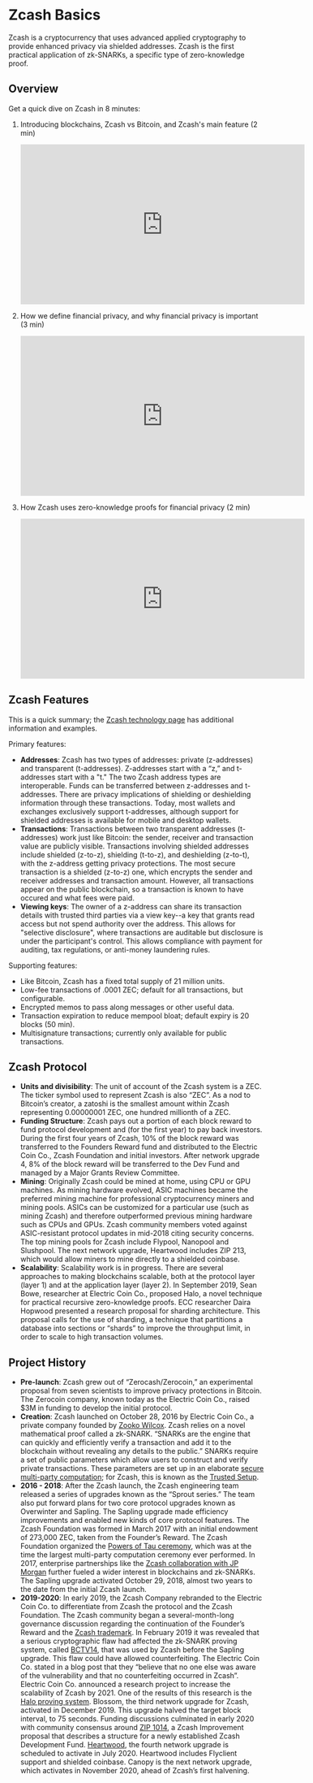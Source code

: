 # Zcash Basics

Zcash is a cryptocurrency that uses advanced applied cryptography to provide enhanced privacy via shielded addresses. Zcash is the first practical application of zk-SNARKs, a specific type of zero-knowledge proof.

## Overview

Get a quick dive on Zcash in 8 minutes:

1. Introducing blockchains, Zcash vs Bitcoin, and Zcash's main feature (2 min)

	<iframe width="560" height="315" src="https://www.youtube.com/embed/VHkZnuM-VLE" frameborder="0" allow="accelerometer; autoplay; encrypted-media; gyroscope; picture-in-picture" allowfullscreen></iframe>

1. How we define financial privacy, and why financial privacy is important (3 min)

	<iframe width="560" height="315" src="https://www.youtube.com/embed/SAbbEJzsJB0" frameborder="0" allow="accelerometer; autoplay; encrypted-media; gyroscope; picture-in-picture" allowfullscreen></iframe>

3. How Zcash uses zero-knowledge proofs for financial privacy (2 min)

	<iframe width="560" height="315" src="https://www.youtube.com/embed/4k5nI-ajDxk" frameborder="0" allow="accelerometer; autoplay; encrypted-media; gyroscope; picture-in-picture" allowfullscreen></iframe>

## Zcash Features

This is a quick summary; the [Zcash technology page](https://z.cash/technology/) has additional information and examples. 

Primary features: 
* **Addresses**: Zcash has two types of addresses: private (z-addresses) and transparent (t-addresses). Z-addresses start with a “z,” and t-addresses start with a "t."  The two Zcash address types are interoperable. Funds can be transferred between z-addresses and t-addresses. There are privacy implications of shielding or deshielding information through these transactions. Today, most wallets and exchanges exclusively support t-addresses, although support for shielded addresses is available for mobile and desktop wallets. 
* **Transactions**: Transactions between two transparent addresses (t-addresses) work just like Bitcoin: the sender, receiver and transaction value are publicly visible. Transactions involving shielded addresses include shielded (z-to-z), shielding (t-to-z), and deshielding (z-to-t), with the z-address getting privacy protections. The most secure transaction is a shielded (z-to-z) one, which encrypts the sender and receiver addresses and transaction amount. However, all transactions appear on the public blockchain, so a transaction is known to have occured and what fees were paid. 
* **Viewing keys**: The owner of a z-address can share its transaction details with trusted third parties via a view key--a key that grants read access but not spend authority over the address. This allows for "selective disclosure", where transactions are auditable but disclosure is under the participant's control. This allows compliance with payment for auditing, tax regulations, or anti-money laundering rules.


Supporting features: 
* Like Bitcoin, Zcash has a fixed total supply of 21 million units.
* Low-fee transactions of .0001 ZEC; default for all transactions, but configurable.
* Encrypted memos to pass along messages or other useful data.
* Transaction expiration to reduce mempool bloat; default expiry is 20 blocks (50 min).
* Multisignature transactions; currently only available for public transactions.


## Zcash Protocol 

* **Units and divisibility**: The unit of account of the Zcash system is a ZEC. The ticker symbol used to represent Zcash is also “ZEC”. As a nod to Bitcoin’s creator, a zatoshi is the smallest amount within Zcash representing 0.00000001 ZEC, one hundred millionth of a ZEC.
* **Funding Structure**: Zcash pays out a portion of each block reward to fund protocol development and (for the first year) to pay back investors. During the first four years of Zcash, 10% of the block reward was transferred to the Founders Reward fund and distributed to the Electric Coin Co., Zcash Foundation and initial investors. After network upgrade 4, 8% of the block reward will be transferred to the Dev Fund and managed by a Major Grants Review Committee.
* **Mining**: Originally Zcash could be mined at home, using CPU or GPU machines. As mining hardware evolved, ASIC machines became the preferred mining machine for professional cryptocurrency miners and mining pools. ASICs can be customized for a particular use (such as mining Zcash) and therefore outperformed previous mining hardware such as CPUs and GPUs. Zcash community members voted against ASIC-resistant protocol updates in mid-2018 citing security concerns. The top mining pools for Zcash include Flypool, Nanopool and Slushpool. 
The next network upgrade, Heartwood includes ZIP 213, which would allow miners to mine directly to a shielded coinbase.
* **Scalability**: Scalability work is in progress. There are several approaches to making blockchains scalable, both at the protocol layer (layer 1) and at the application layer (layer 2). In September 2019, Sean Bowe, researcher at Electric Coin Co., proposed Halo, a novel technique for practical recursive zero-knowledge proofs. ECC researcher Daira Hopwood presented a research proposal for sharding architecture. This proposal calls for the use of sharding, a technique that partitions a database into sections or “shards” to improve the throughput limit, in order to scale to high transaction volumes. 

## Project History 

* **Pre-launch**: Zcash grew out of “Zerocash/Zerocoin,” an experimental proposal from seven scientists to improve privacy protections in Bitcoin. The Zerocoin company, known today as the Electric Coin Co., raised $3M in funding to develop the initial protocol.
* **Creation**:  Zcash launched on October 28, 2016 by Electric Coin Co., a private company founded by [Zooko Wilcox](https://en.wikipedia.org/wiki/Zooko_Wilcox-O%27Hearn). Zcash relies on a novel mathematical proof called a zk-SNARK. “SNARKs are the engine that can quickly and efficiently verify a transaction and add it to the blockchain without revealing any details to the public.” SNARKs require a set of public parameters which allow users to construct and verify private transactions. These parameters are set up in an elaborate [secure multi-party computation](https://en.wikipedia.org/wiki/Secure_multi-party_computation); for Zcash, this is known as the [Trusted Setup](https://z.cash/technology/paramgen/).
* **2016 - 2018**: After the Zcash launch, the Zcash engineering team released a series of upgrades known as the “Sprout series.” The team also put forward plans for two core protocol upgrades known as Overwinter and Sapling. The Sapling upgrade made efficiency improvements and enabled new kinds of core protocol features. The Zcash Foundation was formed in March 2017 with an initial endowment of 273,000 ZEC, taken from the Founder’s Reward. The Zcash Foundation organized the [Powers of Tau ceremony](https://www.zfnd.org/blog/powers-of-tau/), which was at the time the largest multi-party computation ceremony ever performed.  In 2017, enterprise partnerships like the [Zcash collaboration with JP Morgan](https://electriccoin.co/blog/jpm-quorum-integration/) further fueled a wider interest in blockchains and zk-SNARKs. The Sapling upgrade activated October 29, 2018, almost two years to the date from the initial Zcash launch.
* **2019-2020**: In early 2019, the Zcash Company rebranded to the Electric Coin Co. to differentiate from Zcash the protocol and the Zcash Foundation. The Zcash community began a several-month-long governance discussion regarding the continuation of the Founder’s Reward and the [Zcash trademark](https://electriccoin.co/blog/electric-coin-co-donates-zcash-trademark-to-zcash-foundation/). In February 2019 it was revealed that a serious cryptographic flaw had affected the zk-SNARK proving system, called [BCTV14](https://eprint.iacr.org/2013/879), that was used by Zcash before the Sapling upgrade. This flaw could have allowed counterfeiting. The Electric Coin Co. stated in a blog post that they “believe that no one else was aware of the vulnerability and that no counterfeiting occurred in Zcash”. Electric Coin Co. announced a research project to increase the scalability of Zcash by 2021. One of the results of this research is the [Halo proving system](https://eprint.iacr.org/2019/1021). Blossom, the third network upgrade for Zcash, activated in December 2019. This upgrade halved the target block interval, to 75 seconds. Funding discussions culminated in early 2020 with community consensus around [ZIP 1014](https://zips.z.cash/zip-1014), a Zcash Improvement proposal that describes a structure for a newly established Zcash Development Fund. [Heartwood](https://z.cash/upgrade/heartwood/), the fourth network upgrade is scheduled to activate in July 2020. Heartwood includes Flyclient support and shielded coinbase. Canopy is the next network upgrade, which activates in November 2020, ahead of Zcash’s first halvening.